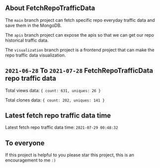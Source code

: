 ## About FetchRepoTrafficData

The `main` branch project can fetch specific repo everyday traffic data and save them in the MongoDB.

The `apis` branch project can expose the apis so that we can get our repo historical traffic data.

The `visualization` branch project is a frontend project that can make the repo traffic data visualization.

## `2021-06-28` To `2021-07-28` FetchRepoTrafficData repo traffic data

Total views data: `{ count: 631, uniques: 26 }`

Total clones data: `{ count: 202, uniques: 141 }`

## Latest fetch repo traffic data time

Latest fetch repo traffic data time: `2021-07-29 00:48:32`

## To everyone

If this project is helpful to you please star this project, this is an encouragement to me `:)`



